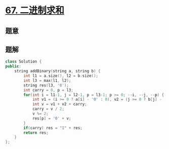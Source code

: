 #  [67. 二进制求和](https://leetcode-cn.com/problems/add-binary/)

## 题意



## 题解



```c++
class Solution {
public:
    string addBinary(string a, string b) {
        int l1 = a.size(), l2 = b.size();
        int l3 = max(l1, l2);
        string res(l3, '0');
        int carry = 0, p = l3;
        for(int i = l1-1, j = l2-1, p = l3-1; p >= 0; --i, --j, --p) {
            int v1 = (i >= 0 ? a[i] - '0' : 0), v2 = (j >= 0 ? b[j] - '0' : 0);
            int v = v1 + v2 + carry;
            carry = v / 2;
            v %= 2;
            res[p] = '0' + v;
        }
        if(carry) res = "1" + res;
        return res;
    }
};
```



```python3

```

